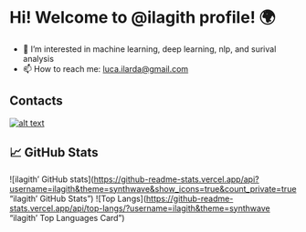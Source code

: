 # Hi! Welcome to @ilagith profile! 🌍 

- 👀 I’m interested in machine learning, deep learning, nlp, and surival analysis 
- 📫 How to reach me: luca.ilarda@gmail.com

## Contacts 

<a href=”https://www.linkedin.com/in/https://www.linkedin.com/in/luca-ilarda-b150b7193/> ![alt text](https://img.shields.io/badge/-LinkedIn-0e76a8?style=plastic&logo=linkedIn)</a>

## 📈 GitHub Stats

![ilagith’ GitHub stats](https://github-readme-stats.vercel.app/api?username=ilagith&theme=synthwave&show_icons=true&count_private=true “ilagith’ GitHub Stats”)
![Top Langs](https://github-readme-stats.vercel.app/api/top-langs/?username=ilagith&theme=synthwave “ilagith’ Top Languages Card”)

<!---
ilagith/ilagith is a ✨ special ✨ repository because its `README.md` (this file) appears on your GitHub profile.
You can click the Preview link to take a look at your changes.
--->
